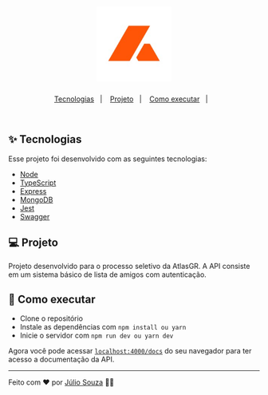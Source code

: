 <h1 align="center">
  <img alt="AtlasGR" title="AtlasGR" src=".github/logo.jpeg" width="150px" height="150px"/>  
</h1>

<p align="center">
  <a href="#-tecnologias">Tecnologias</a>&nbsp;&nbsp;&nbsp;|&nbsp;&nbsp;&nbsp;
  <a href="#-projeto">Projeto</a>&nbsp;&nbsp;&nbsp;|&nbsp;&nbsp;&nbsp;
  <a href="#-como-executar">Como executar</a>&nbsp;&nbsp;&nbsp;|&nbsp;&nbsp;&nbsp;  
</p>

<br>

## ✨ Tecnologias

Esse projeto foi desenvolvido com as seguintes tecnologias:

- [Node](https://nodejs.org/en/)
- [TypeScript](https://www.typescriptlang.org/)
- [Express](https://expressjs.com/)
- [MongoDB](https://www.mongodb.com/home)
- [Jest](https://jestjs.io/pt-BR/)
- [Swagger](https://swagger.io/)

## 💻 Projeto

Projeto desenvolvido para o processo seletivo da AtlasGR. A API consiste em um sistema básico de lista de amigos com autenticação.

## 🚀 Como executar

- Clone o repositório
- Instale as dependências com `npm install ou yarn`
- Inicie o servidor com `npm run dev ou yarn dev`

Agora você pode acessar [`localhost:4000/docs`](http://localhost:4000/docs) do seu navegador para ter acesso a documentação da API.

---

Feito com ♥ por [Júlio Souza](https://www.linkedin.com/in/j%C3%BAlio-souza-079351213/) 👋🏻 
